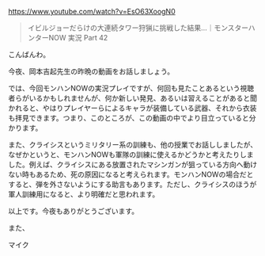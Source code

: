 https://www.youtube.com/watch?v=EsO63XoogN0

> イビルジョーだらけの大連続タワー狩猟に挑戦した結果…｜モンスターハンターNOW 実況 Part 42

こんばんわ。

今夜、岡本吉起先生の昨晩の動画をお話しましょう。

では、今回モンハンNOWの実況プレイですが、何回も見たことあるという視聴者らがいるかもしれませんが、何か新しい発見、あるいは習えることがあると聞かれると、やはりプレイヤーらによるキャラが装備している武器、それから衣装も拝見できます。つまり、このところが、この動画の中でより目立っていると分かります。

また、クライシスというミリタリー系の訓練も、他の授業でお話ししましたが、なぜかというと、モンハンNOWも軍隊の訓練に使えるかどうかと考えたりしました。例えば、クライシスにある放置されたマシンガンが狙っている方向へ動けない時もあるため、死の原因になると考えられます。モンハンNOWの場合だとすると、弾を外さないようにする助言もあります。ただし、クライシスのほうが軍人訓練用になると、より明確だと思われます。

以上です。今夜もありがとうございます。

また、

マイク
